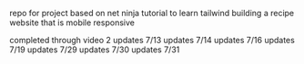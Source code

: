 repo for project based on net ninja tutorial to learn tailwind building a recipe website that is mobile responsive

completed through video 2
updates 7/13
updates 7/14
updates 7/16
updates 7/19
updates 7/29
updates 7/30
updates 7/31
